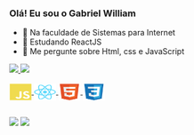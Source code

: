 ### Olá! Eu sou o Gabriel William

- 🔭 Na faculdade de Sistemas para Internet
- 🌱 Estudando ReactJS
- 💬 Me pergunte sobre Html, css e JavaScript
<div>
  <a href="https://github.com/akihanma">
  <img height="180em" src="https://github-readme-stats.vercel.app/api?username=akihanma&show_icons=true&theme=dark&include_all_commits=true&count_private=true"/>
  <img height="180em" src="https://github-readme-stats.vercel.app/api/top-langs/?username=akihanma&layout=compact&langs_count=16&theme=dark"/>
</div>

  <div style="display: inline_block"><br>
         <img align="center" alt="Rafa-Js" height="30" width="40" src="https://raw.githubusercontent.com/devicons/devicon/master/icons/javascript/javascript-plain.svg">
         <img align="center" alt="Rafa-React" height="30" width="40" src="https://raw.githubusercontent.com/devicons/devicon/master/icons/react/react-original.svg">
         <img align="center" alt="Rafa-HTML" height="30" width="40" src="https://raw.githubusercontent.com/devicons/devicon/master/icons/html5/html5-original.svg">
         <img align="center" alt="Rafa-CSS" height="30" width="40" src="https://raw.githubusercontent.com/devicons/devicon/master/icons/css3/css3-original.svg">
    
  </div>
  
  
   ##
  
  
  <div>
    <a href="https://instagram.com/urameshi7k" target="_blank"><img src="https://img.shields.io/badge/-Instagram-%23E4405F?style=for-the-badge&logo=instagram&logoColor=white" target="_blank"></a>
    <a href = "gabwill0101@gmail.com"><img src="https://img.shields.io/badge/Gmail-D14836?style=for-the-badge&logo=gmail&logoColor=white" target="_blank"></a>
  </div>
